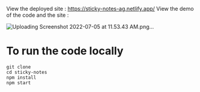 View the deployed site : https://sticky-notes-ag.netlify.app/
View the demo of the code and the site : 

![Uploading Screenshot 2022-07-05 at 11.53.43 AM.png…]()


# To run the code locally


```
git clone 
cd sticky-notes
npm install
npm start
```
